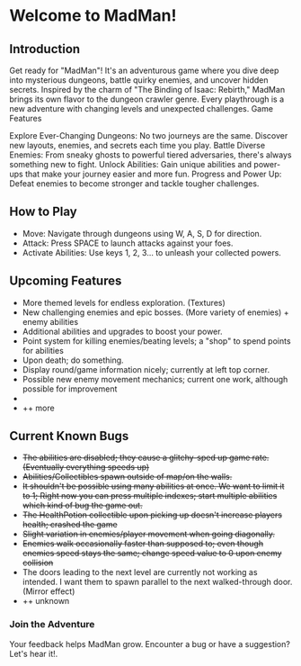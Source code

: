 # Welcome to MadMan!
## Introduction

Get ready for "MadMan"! It's an adventurous game where you dive deep into mysterious dungeons, battle quirky enemies, and uncover hidden secrets. Inspired by the charm of "The Binding of Isaac: Rebirth," MadMan brings its own flavor to the dungeon crawler genre. Every playthrough is a new adventure with changing levels and unexpected challenges.
Game Features

Explore Ever-Changing Dungeons: No two journeys are the same. Discover new layouts, enemies, and secrets each time you play.
Battle Diverse Enemies: From sneaky ghosts to powerful tiered adversaries, there's always something new to fight.
Unlock Abilities: Gain unique abilities and power-ups that make your journey easier and more fun.
Progress and Power Up: Defeat enemies to become stronger and tackle tougher challenges.

## How to Play

<ul>
    <li>Move: Navigate through dungeons using W, A, S, D for direction.</li>
    <li>Attack: Press SPACE to launch attacks against your foes.</li>
    <li>Activate Abilities: Use keys 1, 2, 3... to unleash your collected powers.</li>
</ul>

## Upcoming Features

<ul>
    <li>More themed levels for endless exploration. (Textures)</li>
    <li>New challenging enemies and epic bosses. (More variety of enemies) + enemy abilities</li>
    <li>Additional abilities and upgrades to boost your power.</li>
    <li>Point system for killing enemies/beating levels; a "shop" to spend points for abilities</li>
    <li>Upon death; do something.</li>
    <li>Display round/game information nicely; currently at left top corner.</li>
    <li>Possible new enemy movement mechanics; current one work, although possible for improvement<li>
    <li>++ more</li>
</ul>



## Current Known Bugs

<ul>
    <li><del>The abilities are disabled; they cause a glitchy-sped up game rate. (Eventually everything speeds up)</del></li>
    <li><del>Abilities/Collectibles spawn outside of map/on the walls.</del></li>
    <li><del>It shouldn't be possible using many abilities at once. We want to limit it to 1; Right now you can press multiple indexes; start multiple abilities which kind of bug the game out.</del></li>
    <li><del>The HealthPotion collectible upon picking up doesn't increase players health; crashed the game</del></li>
    <li><del>Slight variation in enemies/player movement when going diagonally.</del></li>
    <li><del>Enemies walk occasionally faster than supposed to; even though enemies speed stays the same; change speed value to 0 upon enemy collision<del></li>
    <li>The doors leading to the next level are currently not working as intended. I want them to spawn parallel to the next walked-through door. (Mirror effect)</li>
    <li>++ unknown</li>
</ul>


### Join the Adventure

Your feedback helps MadMan grow. Encounter a bug or have a suggestion? Let's hear it!.